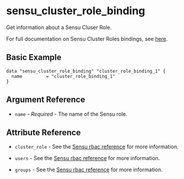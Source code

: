 # sensu_cluster_role_binding

Get information about a Sensu Cluser Role.

For full documentation on Sensu Cluster Roles bindings, see [here](https://docs.sensu.io/sensu-go/5.0/reference/rbac/#role-bindings-and-cluster-role-bindings).

## Basic Example

```hcl
data "sensu_cluster_role_binding" "cluster_role_binding_1" {
  name         = "cluster_role_binding_1"
}
```

## Argument Reference

* `name` - *Required* - The name of the Sensu role.

## Attribute Reference

* `cluster_role` - See the [Sensu rbac reference](https://docs.sensu.io/sensu-go/5.0/reference/rbac/#role-bindings-and-cluster-role-bindings) for more information.

* `users` - See the [Sensu rbac reference](https://docs.sensu.io/sensu-go/5.0/reference/rbac/#role-bindings-and-cluster-role-bindings) for more information.

* `groups` - See the [Sensu rbac reference](https://docs.sensu.io/sensu-go/5.0/reference/rbac/#role-bindings-and-cluster-role-bindings) for more information.
